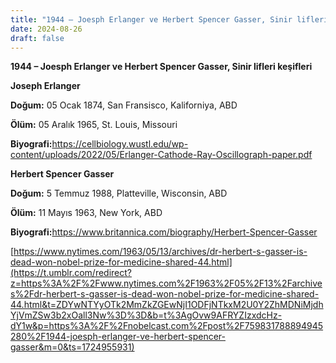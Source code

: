```yaml
---
title: "1944 – Joesph Erlanger ve Herbert Spencer Gasser, Sinir lifleri keşifleri"
date: 2024-08-26
draft: false
---
```


**1944 – Joesph Erlanger ve Herbert Spencer Gasser, Sinir lifleri keşifleri**

**Joseph Erlanger**

**Doğum:** 05 Ocak 1874, San Fransisco, Kaliforniya, ABD

**Ölüm:** 05 Aralık 1965, St. Louis, Missouri

**Biyografi:**<https://cellbiology.wustl.edu/wp-content/uploads/2022/05/Erlanger-Cathode-Ray-Oscillograph-paper.pdf>

**Herbert Spencer Gasser**

**Doğum:** 5 Temmuz 1988, Platteville, Wisconsin, ABD

**Ölüm:** 11 Mayıs 1963, New York, ABD

**Biyografi:**<https://www.britannica.com/biography/Herbert-Spencer-Gasser>

[https://www.nytimes.com/1963/05/13/archives/dr-herbert-s-gasser-is-dead-won-nobel-prize-for-medicine-shared-44.html](https://t.umblr.com/redirect?z=https%3A%2F%2Fwww.nytimes.com%2F1963%2F05%2F13%2Farchives%2Fdr-herbert-s-gasser-is-dead-won-nobel-prize-for-medicine-shared-44.html&t=ZDYwNTYyOTk2MmZkZGEwNjI1ODFjNTkxM2U0Y2ZhMDNiMjdhYjVmZSw3b2xOall3Nw%3D%3D&b=t%3AgOvw9AFRYZIzxdcHz-dY1w&p=https%3A%2F%2Fnobelcast.com%2Fpost%2F759831788894945280%2F1944-joesph-erlanger-ve-herbert-spencer-gasser&m=0&ts=1724955931)